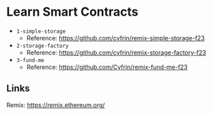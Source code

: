 # Learn Smart Contracts

- `1-simple-storage`
  - Reference: https://github.com/cyfrin/remix-simple-storage-f23
- `2-storage-factory`
  - Reference: https://github.com/cyfrin/remix-storage-factory-f23
- `3-fund-me`
  - Reference: https://github.com/Cyfrin/remix-fund-me-f23

## Links

Remix: https://remix.ethereum.org/
